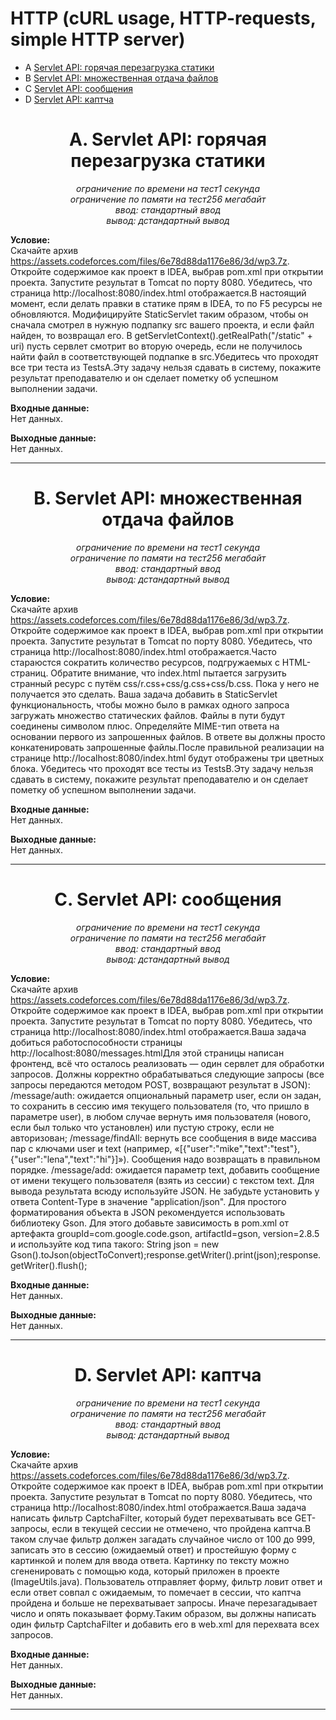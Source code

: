 # HTTP (cURL usage, HTTP-requests, simple HTTP server)

+ A [Servlet API: горячая перезагрузка статики](#A)
+ B [Servlet API: множественная отдача файлов](#B)
+ C [Servlet API: сообщения](#C)
+ D [Servlet API: каптча](#D)
  
<a name="A"></a>
<h1 align="center">A. Servlet API: горячая перезагрузка статики</h1>
<p align="center"><i>ограничение по времени на тест1 секунда<br>
ограничение по памяти на тест256 мегабайт<br>
ввод: стандартный ввод<br>
вывод: дстандартный вывод</i></p>

__Условие:__  
Скачайте архив https://assets.codeforces.com/files/6e78d88da1176e86/3d/wp3.7z. Откройте содержимое как проект в IDEA, выбрав pom.xml при открытии проекта. Запустите результат в Tomcat по порту 8080. Убедитесь, что страница http://localhost:8080/index.html отображается.В настоящий момент, если делать правки в статике прям в IDEA, то по F5 ресурсы не обновляются. Модифицируйте StaticServlet таким образом, чтобы он сначала смотрел в нужную подпапку src вашего проекта, и если файл найден, то возвращал его. В getServletContext().getRealPath("/static" + uri) пусть сервлет смотрит во вторую очередь, если не получилось найти файл в соответствующей подпапке в src.Убедитесь что проходят все три теста из TestsA.Эту задачу нельзя сдавать в систему, покажите результат преподавателю и он сделает пометку об успешном выполнении задачи.

__Входные данные:__  
Нет данных.

__Выходные данные:__  
Нет данных.


***

<a name="B"></a>
<h1 align="center">B. Servlet API: множественная отдача файлов</h1>
<p align="center"><i>ограничение по времени на тест1 секунда<br>
ограничение по памяти на тест256 мегабайт<br>
ввод: стандартный ввод<br>
вывод: дстандартный вывод</i></p>

__Условие:__  
Скачайте архив https://assets.codeforces.com/files/6e78d88da1176e86/3d/wp3.7z. Откройте содержимое как проект в IDEA, выбрав pom.xml при открытии проекта. Запустите результат в Tomcat по порту 8080. Убедитесь, что страница http://localhost:8080/index.html отображается.Часто стараюстся сократить количество ресурсов, подгружаемых с HTML-страниц. Обратите внимание, что index.html пытается загрузить странный ресурс с путём css/r.css+css/g.css+css/b.css. Пока у него не получается это сделать. Ваша задача добавить в StaticServlet функциональность, чтобы можно было в рамках одного запроса загружать множество статических файлов. Файлы в пути будут соединены символом плюс. Определяйте MIME-тип ответа на основании первого из запрошенных файлов. В ответе вы должны просто конкатенировать запрошенные файлы.После правильной реализации на странице http://localhost:8080/index.html будут отображены три цветных блока. Убедитесь что проходят все тесты из TestsB.Эту задачу нельзя сдавать в систему, покажите результат преподавателю и он сделает пометку об успешном выполнении задачи.

__Входные данные:__  
Нет данных.

__Выходные данные:__  
Нет данных.


***

<a name="C"></a>
<h1 align="center">C. Servlet API: сообщения</h1>
<p align="center"><i>ограничение по времени на тест1 секунда<br>
ограничение по памяти на тест256 мегабайт<br>
ввод: стандартный ввод<br>
вывод: дстандартный вывод</i></p>

__Условие:__  
Скачайте архив https://assets.codeforces.com/files/6e78d88da1176e86/3d/wp3.7z. Откройте содержимое как проект в IDEA, выбрав pom.xml при открытии проекта. Запустите результат в Tomcat по порту 8080. Убедитесь, что страница http://localhost:8080/index.html отображается.Ваша задача добиться работоспособности страницы http://localhost:8080/messages.htmlДля этой страницы написан фронтенд, всё что осталось реализовать — один сервлет для обработки запросов. Должны корректно обрабатываться следующие запросы (все запросы передаются методом POST, возвращают результат в JSON):  /message/auth: ожидается опциональный параметр user, если он задан, то сохранить в сессию имя текущего пользователя (то, что пришло в параметре user), в любом случае вернуть имя пользователя (нового, если был только что установлен) или пустую строку, если не авторизован;  /message/findAll: вернуть все сообщения в виде массива пар с ключами user и text (например, «[{"user":"mike","text":"test"},{"user":"lena","text":"hi"}]»). Сообщения надо возвращать в правильном порядке.  /message/add: ожидается параметр text, добавить сообщение от имени текущего пользователя (взять из сессии) с текстом text. Для вывода результата всюду используйте JSON. Не забудьте установить у ответа Content-Type в значение "application/json". Для простого форматирования объекта в JSON рекомендуется использовать библиотеку Gson. Для этого добавьте зависимость в pom.xml от артефакта groupId=com.google.code.gson, artifactId=gson, version=2.8.5 и используйте код типа такого: String json = new Gson().toJson(objectToConvert);response.getWriter().print(json);response.getWriter().flush();

__Входные данные:__  
Нет данных.

__Выходные данные:__  
Нет данных.


***

<a name="D"></a>
<h1 align="center">D. Servlet API: каптча</h1>
<p align="center"><i>ограничение по времени на тест1 секунда<br>
ограничение по памяти на тест256 мегабайт<br>
ввод: стандартный ввод<br>
вывод: дстандартный вывод</i></p>

__Условие:__  
Скачайте архив https://assets.codeforces.com/files/6e78d88da1176e86/3d/wp3.7z. Откройте содержимое как проект в IDEA, выбрав pom.xml при открытии проекта. Запустите результат в Tomcat по порту 8080. Убедитесь, что страница http://localhost:8080/index.html отображается.Ваша задача написать фильтр CaptchaFilter, который будет перехватывать все GET-запросы, если в текущей сессии не отмечено, что пройдена каптча.В таком случае фильтр должен загадать случайное число от 100 до 999, записать это в сессию (ожидаемый ответ) и простейшую форму с картинкой и полем для ввода ответа. Картинку по тексту можно сгененировать с помощью кода, который приложен в проекте (ImageUtils.java). Пользователь отправляет форму, фильтр ловит ответ и если ответ совпал с ожидаемым, то помечает в сессии, что каптча пройдена и больше не перехватывает запросы. Иначе перезагадывает число и опять показывает форму.Таким образом, вы должны написать один фильтр CaptchaFilter и добавить его в web.xml для перехвата всех запросов.

__Входные данные:__  
Нет данных.

__Выходные данные:__  
Нет данных.


***
